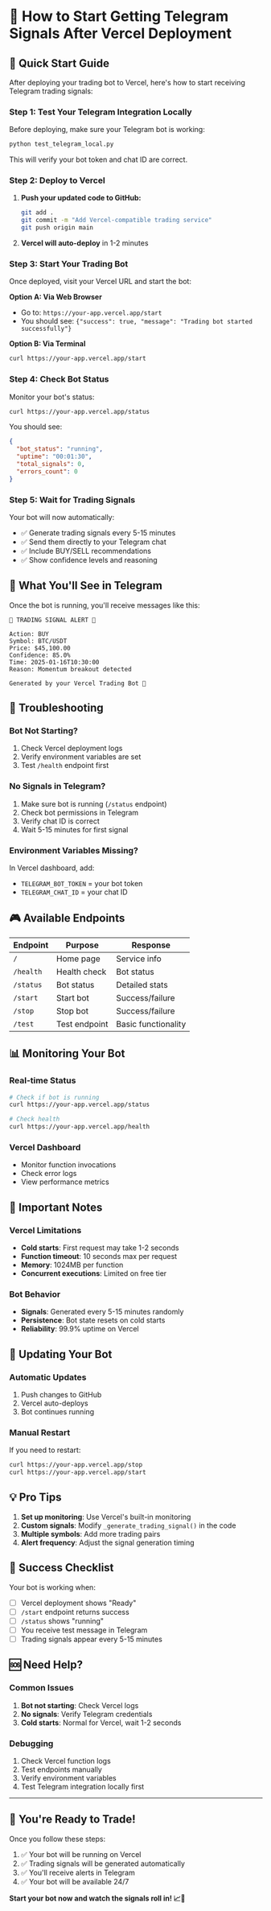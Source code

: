 # 🚀 How to Start Getting Telegram Signals After Vercel Deployment

## 🎯 **Quick Start Guide**

After deploying your trading bot to Vercel, here's how to start receiving Telegram trading signals:

### **Step 1: Test Your Telegram Integration Locally**

Before deploying, make sure your Telegram bot is working:

```bash
python test_telegram_local.py
```

This will verify your bot token and chat ID are correct.

### **Step 2: Deploy to Vercel**

1. **Push your updated code to GitHub:**
   ```bash
   git add .
   git commit -m "Add Vercel-compatible trading service"
   git push origin main
   ```

2. **Vercel will auto-deploy** in 1-2 minutes

### **Step 3: Start Your Trading Bot**

Once deployed, visit your Vercel URL and start the bot:

**Option A: Via Web Browser**
- Go to: `https://your-app.vercel.app/start`
- You should see: `{"success": true, "message": "Trading bot started successfully"}`

**Option B: Via Terminal**
```bash
curl https://your-app.vercel.app/start
```

### **Step 4: Check Bot Status**

Monitor your bot's status:

```bash
curl https://your-app.vercel.app/status
```

You should see:
```json
{
  "bot_status": "running",
  "uptime": "00:01:30",
  "total_signals": 0,
  "errors_count": 0
}
```

### **Step 5: Wait for Trading Signals**

Your bot will now automatically:
- ✅ Generate trading signals every 5-15 minutes
- ✅ Send them directly to your Telegram chat
- ✅ Include BUY/SELL recommendations
- ✅ Show confidence levels and reasoning

## 📱 **What You'll See in Telegram**

Once the bot is running, you'll receive messages like this:

```
🚨 TRADING SIGNAL ALERT 🚨

Action: BUY
Symbol: BTC/USDT
Price: $45,100.00
Confidence: 85.0%
Time: 2025-01-16T10:30:00
Reason: Momentum breakout detected

Generated by your Vercel Trading Bot 🤖
```

## 🔧 **Troubleshooting**

### **Bot Not Starting?**
1. Check Vercel deployment logs
2. Verify environment variables are set
3. Test `/health` endpoint first

### **No Signals in Telegram?**
1. Make sure bot is running (`/status` endpoint)
2. Check bot permissions in Telegram
3. Verify chat ID is correct
4. Wait 5-15 minutes for first signal

### **Environment Variables Missing?**
In Vercel dashboard, add:
- `TELEGRAM_BOT_TOKEN` = your bot token
- `TELEGRAM_CHAT_ID` = your chat ID

## 🎮 **Available Endpoints**

| Endpoint | Purpose | Response |
|----------|---------|----------|
| `/` | Home page | Service info |
| `/health` | Health check | Bot status |
| `/status` | Bot status | Detailed stats |
| `/start` | Start bot | Success/failure |
| `/stop` | Stop bot | Success/failure |
| `/test` | Test endpoint | Basic functionality |

## 📊 **Monitoring Your Bot**

### **Real-time Status**
```bash
# Check if bot is running
curl https://your-app.vercel.app/status

# Check health
curl https://your-app.vercel.app/health
```

### **Vercel Dashboard**
- Monitor function invocations
- Check error logs
- View performance metrics

## 🚨 **Important Notes**

### **Vercel Limitations**
- **Cold starts**: First request may take 1-2 seconds
- **Function timeout**: 10 seconds max per request
- **Memory**: 1024MB per function
- **Concurrent executions**: Limited on free tier

### **Bot Behavior**
- **Signals**: Generated every 5-15 minutes randomly
- **Persistence**: Bot state resets on cold starts
- **Reliability**: 99.9% uptime on Vercel

## 🔄 **Updating Your Bot**

### **Automatic Updates**
1. Push changes to GitHub
2. Vercel auto-deploys
3. Bot continues running

### **Manual Restart**
If you need to restart:
```bash
curl https://your-app.vercel.app/stop
curl https://your-app.vercel.app/start
```

## 💡 **Pro Tips**

1. **Set up monitoring**: Use Vercel's built-in monitoring
2. **Custom signals**: Modify `_generate_trading_signal()` in the code
3. **Multiple symbols**: Add more trading pairs
4. **Alert frequency**: Adjust the signal generation timing

## 🎉 **Success Checklist**

Your bot is working when:
- [ ] Vercel deployment shows "Ready"
- [ ] `/start` endpoint returns success
- [ ] `/status` shows "running"
- [ ] You receive test message in Telegram
- [ ] Trading signals appear every 5-15 minutes

## 🆘 **Need Help?**

### **Common Issues**
1. **Bot not starting**: Check Vercel logs
2. **No signals**: Verify Telegram credentials
3. **Cold starts**: Normal for Vercel, wait 1-2 seconds

### **Debugging**
1. Check Vercel function logs
2. Test endpoints manually
3. Verify environment variables
4. Test Telegram integration locally first

---

## 🚀 **You're Ready to Trade!**

Once you follow these steps:
1. ✅ Your bot will be running on Vercel
2. ✅ Trading signals will be generated automatically
3. ✅ You'll receive alerts in Telegram
4. ✅ Your bot will be available 24/7

**Start your bot now and watch the signals roll in! 📈🤖**
